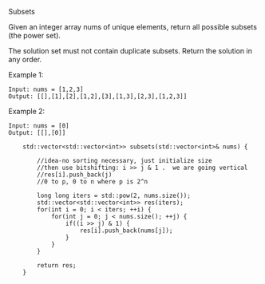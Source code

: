 Subsets

Given an integer array nums of unique elements, return all possible subsets (the power set).

The solution set must not contain duplicate subsets. Return the solution in any order.

Example 1:
```
Input: nums = [1,2,3]
Output: [[],[1],[2],[1,2],[3],[1,3],[2,3],[1,2,3]]
```
Example 2:
```
Input: nums = [0]
Output: [[],[0]]
```


```
    std::vector<std::vector<int>> subsets(std::vector<int>& nums) {
        
        //idea-no sorting necessary, just initialize size
        //then use bitshifting: i >> j & 1 .  we are going vertical
        //res[i].push_back(j)
        //0 to p, 0 to n where p is 2^n
     
        long long iters = std::pow(2, nums.size());
        std::vector<std::vector<int>> res(iters);
        for(int i = 0; i < iters; ++i) {
            for(int j = 0; j < nums.size(); ++j) {
                if((i >> j) & 1) {
                    res[i].push_back(nums[j]);
                }
            }
        }
        
        return res;
    }
```